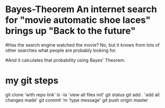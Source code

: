 # Bayes-Theorem An internet search for "movie automatic shoe laces" brings up "Back to the future"

#Has the search engine watched the movie? No, but it knows from lots of other searches what people are probably looking for.

#And it calculates that probability using Bayes' Theorem.
# my git steps
git clone 'with repo link'
ls -la 'view all files init'
git status
git add . 'add all changes made'
git commit 'm 'type message'
git push origin master
